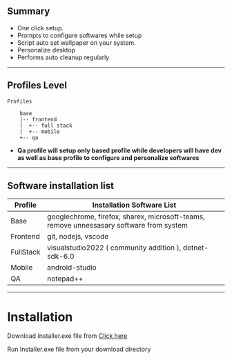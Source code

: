 ## Summary

- One click setup.
- Prompts to configure softwares while setup
- Script auto set wallpaper on your system.
- Personalize desktop
- Performs auto cleanup regularly

---

## Profiles Level

```
Profiles

    base
    |-- frontend
    |  +-- full stack
    |  +-- mobile
    +-- qa
```

- **Qa profile will setup only based profile while developers will have dev as well as base profile to configure and personalize softwares**

---

## Software installation list
| Profile  | Installation Software List |
| ------------- | ------------- |
| Base  | googlechrome, firefox, sharex, microsoft-teams, remove unnessasary software from system |
| Frontend  | git, nodejs, vscode  |
| FullStack  |  visualstudio2022 ( community addition ), dotnet-sdk-6.0 |
| Mobile  |  android-studio |
| QA  |  notepad++ |

---

# Installation

Download Installer.exe file from <a href="https://git.tarktech.com/pub/boxstarter/-/raw/main/Installer.exe?inline=false" target="_blank">Click here</a>

Run Installer.exe file from your download directory